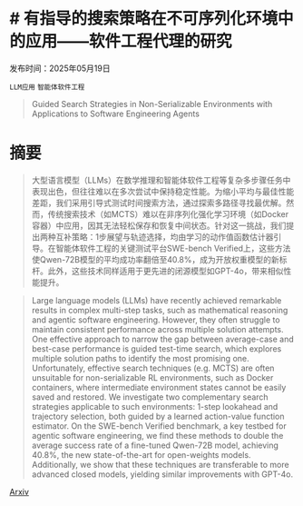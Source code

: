 # # 有指导的搜索策略在不可序列化环境中的应用——软件工程代理的研究

发布时间：2025年05月19日

`LLM应用` `智能体软件工程`

> Guided Search Strategies in Non-Serializable Environments with Applications to Software Engineering Agents

# 摘要

> 大型语言模型（LLMs）在数学推理和智能体软件工程等复杂多步骤任务中表现出色，但往往难以在多次尝试中保持稳定性能。为缩小平均与最佳性能差距，我们采用引导式测试时间搜索方法，通过探索多路径寻找最优解。然而，传统搜索技术（如MCTS）难以在非序列化强化学习环境（如Docker容器）中应用，因其无法轻松保存和恢复中间状态。针对这一挑战，我们提出两种互补策略：1步展望与轨迹选择，均由学习的动作值函数估计器引导。在智能体软件工程的关键测试平台SWE-bench Verified上，这些方法使Qwen-72B模型的平均成功率翻倍至40.8%，成为开放权重模型的新标杆。此外，这些技术同样适用于更先进的闭源模型如GPT-4o，带来相似性能提升。

> Large language models (LLMs) have recently achieved remarkable results in complex multi-step tasks, such as mathematical reasoning and agentic software engineering. However, they often struggle to maintain consistent performance across multiple solution attempts. One effective approach to narrow the gap between average-case and best-case performance is guided test-time search, which explores multiple solution paths to identify the most promising one. Unfortunately, effective search techniques (e.g. MCTS) are often unsuitable for non-serializable RL environments, such as Docker containers, where intermediate environment states cannot be easily saved and restored. We investigate two complementary search strategies applicable to such environments: 1-step lookahead and trajectory selection, both guided by a learned action-value function estimator. On the SWE-bench Verified benchmark, a key testbed for agentic software engineering, we find these methods to double the average success rate of a fine-tuned Qwen-72B model, achieving 40.8%, the new state-of-the-art for open-weights models. Additionally, we show that these techniques are transferable to more advanced closed models, yielding similar improvements with GPT-4o.

[Arxiv](https://arxiv.org/abs/2505.13652)